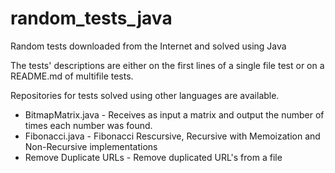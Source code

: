 # random_tests_java
Random tests downloaded from the Internet and solved using Java

The tests' descriptions are either on the first lines of a single file test or on a README.md of multifile tests.

Repositories for tests solved using other languages are available.

* BitmapMatrix.java - Receives as input a matrix and output the number of times each number was found.
* Fibonacci.java - Fibonacci Rescursive, Recursive with Memoization and Non-Recursive implementations 
* Remove Duplicate URLs - Remove duplicated URL's from a file 

